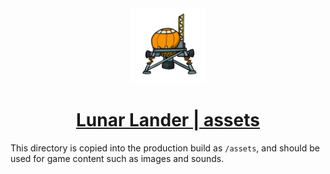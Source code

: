 <div align="center">
    <a href="https://hhenrichsen.github.io/lunar-lander">
        <img src="assets/Lander.png?raw=true" width="120">
        <h1>Lunar Lander | assets</h1>
    </a>
</div>

This directory is copied into the production build as `/assets`, and should be
used for game content such as images and sounds.